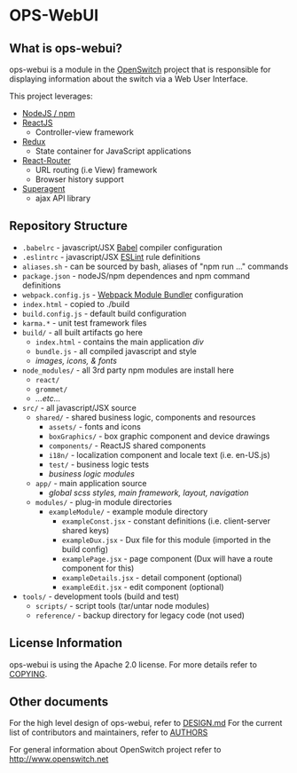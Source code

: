 OPS-WebUI
=========

What is ops-webui?
------------------

ops-webui is a module in the [OpenSwitch](http://www.openswitch.net) project that is responsible for displaying information about the switch via a Web User Interface.

This project leverages:
* [NodeJS / npm](https://nodejs.org/en)
* [ReactJS](https://github.com/facebook/react)
  * Controller-view framework
* [Redux](https://github.com/reactjs/redux)
  * State container for JavaScript applications
* [React-Router](https://github.com/rackt/react-router)
  * URL routing (i.e View) framework
  * Browser history support
* [Superagent](https://visionmedia.github.io/superagent/)
  * ajax API library

Repository Structure
--------------------
* `.babelrc` - javascript/JSX [Babel](https://babeljs.io/) compiler configuration
* `.eslintrc` - javascript/JSX [ESLint](http://eslint.org/) rule definitions
* `aliases.sh` - can be sourced by bash, aliases of "npm run ..." commands
* `package.json` - nodeJS/npm dependences and npm command definitions
* `webpack.config.js` - [Webpack Module Bundler](https://webpack.github.io/) configuration
* `index.html` - copied to ./build
* `build.config.js` - default build configuration
* `karma.*` - unit test framework files
* `build/` - all built artifacts go here
  * `index.html` - contains the main application _div_
  * `bundle.js` - all compiled javascript and style
  * _images, icons, & fonts_
* `node_modules/` - all 3rd party npm modules are install here
  * `react/`
  * `grommet/`
  * _...etc..._
* `src/` - all javascript/JSX source
  * `shared/` - shared business logic, components and resources
    * `assets/` - fonts and icons
    * `boxGraphics/` - box graphic component and device drawings
    * `components/` - ReactJS shared components
    * `i18n/` - localization component and locale text (i.e. en-US.js)
    * `test/` - business logic tests
    * _business logic modules_
  * `app/` - main application source
    * _global scss styles, main framework, layout, navigation_
  * `modules/` - plug-in module directories
    * `exampleModule/` - example module directory
      * `exampleConst.jsx` - constant definitions (i.e. client-server shared keys)
      * `exampleDux.jsx` - Dux file for this module (imported in the build config)
      * `examplePage.jsx` - page component (Dux will have a route component for this)
      * `exampleDetails.jsx` - detail component (optional)
      * `exampleEdit.jsx` - edit component (optional)
* `tools/` - development tools (build and test)
  * `scripts/` - script tools (tar/untar node modules)
  * `reference/` - backup directory for legacy code (not used)

License Information
--------------------
ops-webui is using the Apache 2.0 license. For more details refer to [COPYING](COPYING).

Other documents
-----------------------------------
For the high level design of ops-webui, refer to [DESIGN.md](DESIGN.md)
For the current list of contributors and maintainers, refer to [AUTHORS](AUTHORS)

For general information about OpenSwitch project refer to http://www.openswitch.net
